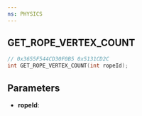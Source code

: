 ```yaml
---
ns: PHYSICS
---
```

## GET_ROPE_VERTEX_COUNT

```c
// 0x3655F544CD30F0B5 0x5131CD2C
int GET_ROPE_VERTEX_COUNT(int ropeId);
```

## Parameters
* **ropeId**:
